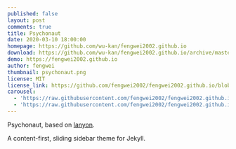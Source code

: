```yaml
---
published: false
layout: post
comments: true
title: Psychonaut
date: 2020-03-10 18:00:00
homepage: https://github.com/wu-kan/fengwei2002.github.io
download: https://github.com/wu-kan/fengwei2002.github.io/archive/master.zip
demo: https://fengwei2002.github.io
author: fengwei
thumbnail: psychonaut.png
license: MIT
license_link: https://github.com/fengwei2002/fengwei2002.github.io/blob/master/LICENSE
carousel:
  - 'https://raw.githubusercontent.com/fengwei2002/fengwei2002.github.io/master/public/image/template01.png'
  - 'https://raw.githubusercontent.com/fengwei2002/fengwei2002.github.io/master/public/image/template02.png'
---
```


Psychonaut, based on [lanyon](https://github.com/poole/lanyon).

A content-first, sliding sidebar theme for Jekyll.

